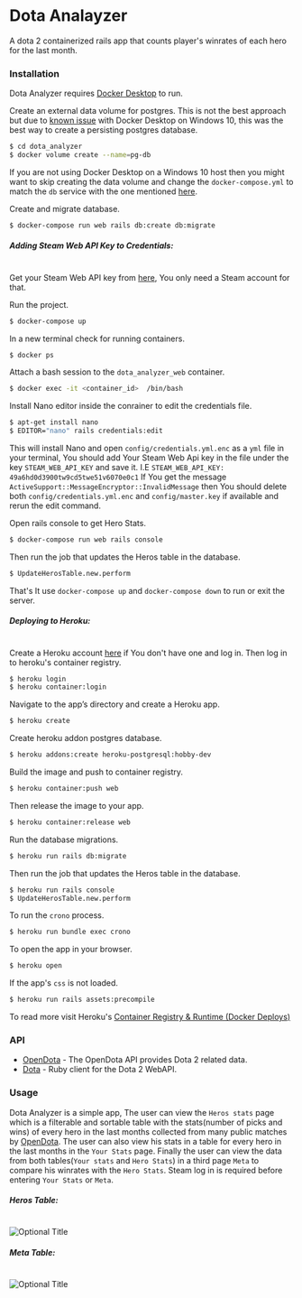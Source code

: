 # Dota Analayzer

A dota 2 containerized rails app that counts player's winrates of each hero for the last month.

### Installation

Dota Analyzer requires [Docker Desktop](https://www.docker.com/products/docker-desktop) to run.

Create an external data volume for postgres. This is not the best approach but due to [known issue](https://github.com/docker/for-win/issues/445) with Docker Desktop on Windows 10, this was the best way to create a persisting postgres database.

```sh
$ cd dota_analyzer
$ docker volume create --name=pg-db
```


If you are not using Docker Desktop on a Windows 10 host then you might want to skip creating the data volume and change the  `docker-compose.yml` to match the `db` service with the one mentioned [here](https://docs.docker.com/compose/rails/).

Create and migrate database.
```sh
$ docker-compose run web rails db:create db:migrate
```
##### Adding Steam Web API Key to Credentials:
#
Get your Steam Web API key from [here](https://steamcommunity.com/dev/apikey), You only need a Steam account for that.

Run the project.
```sh
$ docker-compose up
```
In a new terminal check for running containers.
```sh
$ docker ps
```
Attach a bash session to the `dota_analyzer_web` container.
```sh
$ docker exec -it <container_id>  /bin/bash
```
Install Nano editor inside the conrainer to edit the credentials file.
```sh
$ apt-get install nano
$ EDITOR="nano" rails credentials:edit
```
This will install Nano and open `config/credentials.yml.enc` as a `yml` file in your terminal, You should add Your Steam Web Api key in the file under the key `STEAM_WEB_API_KEY` and save it. 
I.E `STEAM_WEB_API_KEY: 49a6hd0d3900tw9cd5twe51v6070e0c1`
If You get the message `ActiveSupport::MessageEncryptor::InvalidMessage`  then You should delete both `config/credentials.yml.enc` and `config/master.key` if available and rerun the edit command.

Open rails console to get Hero Stats.
```sh
$ docker-compose run web rails console
```
Then run the job that updates the Heros table in the database.
```sh
$ UpdateHerosTable.new.perform
```
That's It use `docker-compose up` and `docker-compose down` to run or exit the server.

##### Deploying to Heroku:
#
Create a Heroku account [here](https://signup.heroku.com/) if You don't have one and log in. Then log in to heroku's container registry.
```sh
$ heroku login
$ heroku container:login
```
Navigate to the app’s directory and create a Heroku app.
```sh
$ heroku create
```
Create heroku addon postgres database.
```sh
$ heroku addons:create heroku-postgresql:hobby-dev
```
Build the image and push to container registry.
```sh
$ heroku container:push web
```
Then release the image to your app.
```sh
$ heroku container:release web
```
Run the database migrations.
```sh
$ heroku run rails db:migrate
```
Then run the job that updates the Heros table in the database.
```sh
$ heroku run rails console
$ UpdateHerosTable.new.perform
```
To run the `crono` process.
```sh
$ heroku run bundle exec crono
```
To open the app in your browser.
```sh
$ heroku open
```
If the app's `css` is not loaded.
```sh
$ heroku run rails assets:precompile
```
To read more visit Heroku's [Container Registry & Runtime (Docker Deploys)](https://devcenter.heroku.com/articles/container-registry-and-runtime)

### API
* [OpenDota](https://docs.opendota.com/) - The OpenDota API provides Dota 2 related data.
* [Dota](https://github.com/vinnicc/dota) - Ruby client for the Dota 2 WebAPI.

### Usage
Dota Analyzer is a simple app, The user can view the `Heros stats` page which is a filterable and sortable table with the stats(number of picks and wins) of every hero in the last months collected from many public matches by [OpenDota](https://docs.opendota.com/). The user can also view his stats in a table for every hero in the last months in the `Your Stats` page. Finally the user can view the data from both tables(`Your stats` and `Hero Stats`) in a third page `Meta` to compare his winrates with the `Hero Stats`. Steam log in is required before entering `Your Stats` or `Meta`.
##### Heros Table:
#
![](/app/assets/images/heros.jpg?raw=true "Optional Title")
##### Meta Table:
#
![](/app/assets/images/meta.jpg?raw=true "Optional Title")


